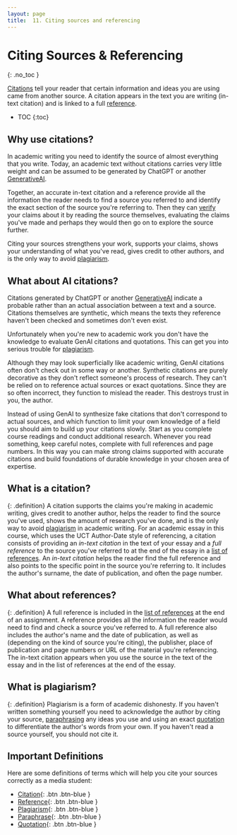 ```yaml
---
layout: page
title:  11. Citing sources and referencing
---
```

# Citing Sources & Referencing
{: .no_toc }

 [Citations](definitions.html/#citation) tell your reader that certain information and ideas you are using came from another source. A citation appears in the text you are writing (in-text citation) and is linked to a full [reference](definitions.html#reference). 

 - TOC
{:toc}

## Why use citations?
 
 In academic writing you need to identify the source of almost everything that you write. Today, an academic text without citations carries very little weight and can be assumed to be generated by ChatGPT or another [GenerativeAI](definitions.html#generative-ai).
 
 Together, an accurate in-text citation and a reference provide all the information the reader needs to find a source you referred to and identify the exact section of the source you're referring to. Then they can [verify](definitions.html#verification) your claims about it by reading the source themselves,  evaluating the claims you've made and perhaps they would then go on to explore the source further. 

 Citing your sources strengthens your work, supports your claims, shows your understanding of what you've read, gives credit to other authors, and is the only way to avoid [plagiarism](definitions.html#plagiarism).  

## What about AI citations?
 
 Citations generated by ChatGPT or another [GenerativeAI](definitions.html#generative-ai) indicate a probable rather than an actual association between a text and a source. Citations themselves are synthetic, which means the texts they reference haven't been checked and sometimes don't even exist. 

 Unfortunately when you're new to academic work you don't have the knowledge to evaluate GenAI citations and quotations. This can get you into serious trouble for [plagiarism](definitions.html#plagiarism).
 
 Although they may look superficially like academic writing, GenAI citations often don't check out in some way or another.  Synthetic citations are purely decorative as they don't reflect someone's process of research. They can't be relied on to reference actual sources or exact quotations. Since they are so often incorrect, they function to mislead the reader. This destroys trust in you, the author. 
 
 Instead of using GenAI to synthesize fake citations that don't correspond to actual sources, and which function to limit your own knowledge of a field you should aim to build up your citations slowly. Start as you complete course readings and conduct additional research. Whenever you read something, keep careful notes, complete with full references and page numbers. In this way you can make strong claims supported with accurate citations and build foundations of durable knowledge in your chosen area of expertise.

## What is a citation?

{: .definition}
A citation supports the claims you're making in academic writing, gives credit to another author, helps the reader to find the source you've used, shows the amount of research you've done, and is the only way to avoid [plagiarism](definitions.html#plagiarism) in academic writing. For an academic essay in this course, which uses the UCT Author-Date style of referencing, a citation consists of providing an _in-text citation_ in the text of your essay and a _full reference_ to the source you've referred to at the end of the essay in a [list of references](definitions.html#reference).  An _in-text citation_ helps the reader find the full reference and also points to the specific point in the source you're referring to. It includes the author's surname, the date of publication, and often the page number. 

## What about references?

{: .definition}
A full reference is included in the [list of references](definitions.html#reference) at the end of an assignment. A reference provides all the information the reader would need to find and check a source you've referred to. A full reference also includes the author's name and the date of publication, as well as (depending on the kind of source you're citing), the publisher, place of publication and page numbers or URL of the material you're referencing.  The in-text citation appears when you use the source in the text of the essay and in the list of references at the end of the essay.

## What is plagiarism?

{: .definition}
Plagiarism is a form of academic dishonesty. If you haven't written something yourself you need to acknowledge the author by citing your source, [paraphrasing](definitions.html#paraphrase) any ideas you use and using an exact [quotation](definitions.html#quotation) to differentiate the author's words from your own. If you haven't read a source yourself, you should not cite it. 

## Important Definitions

Here are some definitions of terms which will help you cite your sources correctly as a media student:

- [Citation](definitions.html/#citation){: .btn .btn-blue }
- [Reference](definitions.html#reference){: .btn .btn-blue }
- [Plagiarism](definitions.html#plagiarism){: .btn .btn-blue }
- [Paraphrase](definitions.html#paraphrase){: .btn .btn-blue }
- [Quotation](definitions.html#quotation){: .btn .btn-blue }


